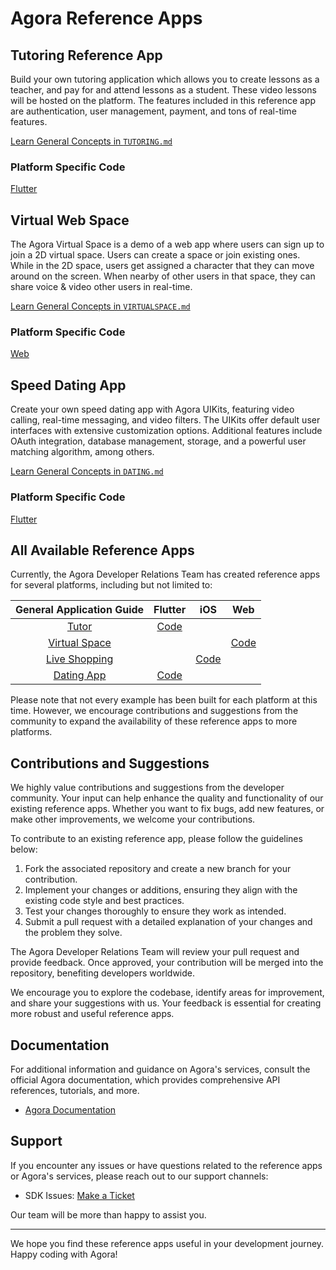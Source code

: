 # Agora Reference Apps

## Tutoring Reference App
Build your own tutoring application which allows you to create lessons as a teacher, and pay for and attend lessons as a student. These video lessons will be hosted on the platform. The features included in this reference app are authentication, user management, payment, and tons of real-time features.

[Learn General Concepts in `TUTORING.md`](https://github.com/AgoraIO-Community/reference-apps/blob/main/TUTORING.md)

### Platform Specific Code
[Flutter](https://github.com/AgoraIO-Community/tutoring-reference-app)

## Virtual Web Space
The Agora Virtual Space is a demo of a web app where users can sign up to join a 2D virtual space. Users can create a space or join existing ones. While in the 2D space, users get assigned a character that they can move around on the screen. When nearby of other users in that space, they can share voice & video other users in real-time.

[Learn General Concepts in `VIRTUALSPACE.md`](https://github.com/AgoraIO-Community/reference-apps/blob/main/VIRTUALSPACE.md)

### Platform Specific Code
[Web](https://github.com/EkaanshArora/agora-virtualspace/tree/main)

## Speed Dating App
Create your own speed dating app with Agora UIKits, featuring video calling, real-time messaging, and video filters. The UIKits offer default user interfaces with extensive customization options. Additional features include OAuth integration, database management, storage, and a powerful user matching algorithm, among others. 

[Learn General Concepts in `DATING.md`](https://github.com/AgoraIO-Community/reference-apps/blob/main/DATING.md)

### Platform Specific Code
[Flutter](http://github.com/Meherdeep/swipe-app)

## All Available Reference Apps

Currently, the Agora Developer Relations Team has created reference apps for several platforms, including but not limited to:


|                                   General Application Guide                                    |                               Flutter                               |                                    iOS                                     |                                 Web                                  |
| :--------------------------------------------------------------------------------------------: | :-----------------------------------------------------------------: | :------------------------------------------------------------------------: | :------------------------------------------------------------------: |
|       [Tutor](https://github.com/AgoraIO-Community/reference-apps/blob/main/TUTORING.md)       | [Code](https://github.com/AgoraIO-Community/tutoring-reference-app) |                                                                            |                                                                      |
| [Virtual Space](https://github.com/AgoraIO-Community/reference-apps/blob/main/VIRTUALSPACE.md) |                                                                     |                                                                            | [Code](https://github.com/EkaanshArora/agora-virtualspace/tree/main) |
|      [Live Shopping](https://github.com/AgoraIO-Community/referenceapp-liveshopping-ios)       |                                                                     | [Code](https://github.com/AgoraIO-Community/referenceapp-liveshopping-ios) |                                                                      |
|       [Dating App](https://github.com/AgoraIO-Community/reference-apps/blob/main/DATING.md)       | [Code](http://github.com/Meherdeep/swipe-app) |                                                                            |                                                                      |

Please note that not every example has been built for each platform at this time. However, we encourage contributions and suggestions from the community to expand the availability of these reference apps to more platforms.

## Contributions and Suggestions

We highly value contributions and suggestions from the developer community. Your input can help enhance the quality and functionality of our existing reference apps. Whether you want to fix bugs, add new features, or make other improvements, we welcome your contributions.

To contribute to an existing reference app, please follow the guidelines below:

1. Fork the associated repository and create a new branch for your contribution.
2. Implement your changes or additions, ensuring they align with the existing code style and best practices.
3. Test your changes thoroughly to ensure they work as intended.
4. Submit a pull request with a detailed explanation of your changes and the problem they solve.

The Agora Developer Relations Team will review your pull request and provide feedback. Once approved, your contribution will be merged into the repository, benefiting developers worldwide.

We encourage you to explore the codebase, identify areas for improvement, and share your suggestions with us. Your feedback is essential for creating more robust and useful reference apps.

## Documentation

For additional information and guidance on Agora's services, consult the official Agora documentation, which provides comprehensive API references, tutorials, and more.

- [Agora Documentation](https://docs.agora.io)

## Support

If you encounter any issues or have questions related to the reference apps or Agora's services, please reach out to our support channels:

- SDK Issues: [Make a Ticket](https://agora-ticket.agora.io)

Our team will be more than happy to assist you.

---

We hope you find these reference apps useful in your development journey. Happy coding with Agora!
